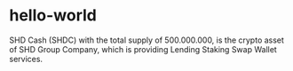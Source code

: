 # hello-world
SHD Cash (SHDC) with the total supply of 500.000.000, is the crypto asset of SHD Group Company, which is providing Lending Staking Swap Wallet services.
